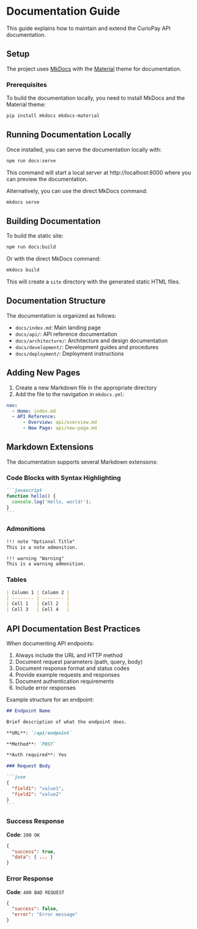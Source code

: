 # Documentation Guide

This guide explains how to maintain and extend the CurioPay API documentation.

## Setup

The project uses [MkDocs](https://www.mkdocs.org/) with the [Material](https://squidfunk.github.io/mkdocs-material/) theme for documentation.

### Prerequisites

To build the documentation locally, you need to install MkDocs and the Material theme:

```bash
pip install mkdocs mkdocs-material
```

## Running Documentation Locally

Once installed, you can serve the documentation locally with:

```bash
npm run docs:serve
```

This command will start a local server at http://localhost:8000 where you can preview the documentation.

Alternatively, you can use the direct MkDocs command:

```bash
mkdocs serve
```

## Building Documentation

To build the static site:

```bash
npm run docs:build
```

Or with the direct MkDocs command:

```bash
mkdocs build
```

This will create a `site` directory with the generated static HTML files.

## Documentation Structure

The documentation is organized as follows:

- `docs/index.md`: Main landing page
- `docs/api/`: API reference documentation
- `docs/architecture/`: Architecture and design documentation
- `docs/development/`: Development guides and procedures
- `docs/deployment/`: Deployment instructions

## Adding New Pages

1. Create a new Markdown file in the appropriate directory
2. Add the file to the navigation in `mkdocs.yml`:

```yaml
nav:
  - Home: index.md
  - API Reference:
      - Overview: api/overview.md
      - New Page: api/new-page.md
```

## Markdown Extensions

The documentation supports several Markdown extensions:

### Code Blocks with Syntax Highlighting

````markdown
```javascript
function hello() {
  console.log('Hello, world!');
}
```
````

### Admonitions

```markdown
!!! note "Optional Title"
This is a note admonition.

!!! warning "Warning"
This is a warning admonition.
```

### Tables

```markdown
| Column 1 | Column 2 |
| -------- | -------- |
| Cell 1   | Cell 2   |
| Cell 3   | Cell 4   |
```

## API Documentation Best Practices

When documenting API endpoints:

1. Always include the URL and HTTP method
2. Document request parameters (path, query, body)
3. Document response format and status codes
4. Provide example requests and responses
5. Document authentication requirements
6. Include error responses

Example structure for an endpoint:

````markdown
## Endpoint Name

Brief description of what the endpoint does.

**URL**: `/api/endpoint`

**Method**: `POST`

**Auth required**: Yes

### Request Body

```json
{
  "field1": "value1",
  "field2": "value2"
}
```
````

### Success Response

**Code**: `200 OK`

```json
{
  "success": true,
  "data": { ... }
}
```

### Error Response

**Code**: `400 BAD REQUEST`

```json
{
  "success": false,
  "error": "Error message"
}
```

```

```
